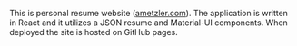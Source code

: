 This is personal resume website ([ametzler.com](http://ametzler.com)). The application is written in React and it utilizes a JSON resume and Material-UI components. When deployed the site is hosted on GitHub pages.
